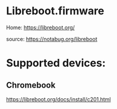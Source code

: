 # Libreboot.firmware
Home: https://libreboot.org/

source: https://notabug.org/libreboot

# Supported devices:
## Chromebook
https://libreboot.org/docs/install/c201.html
